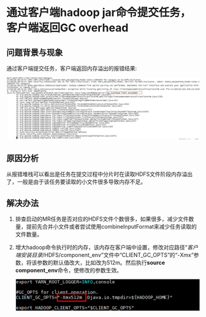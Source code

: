 # 通过客户端hadoop jar命令提交任务，客户端返回GC overhead<a name="mrs_03_0141"></a>

## 问题背景与现象<a name="zh-cn_topic_0167274521_section9015810145915"></a>

通过客户端提交任务，客户端返回内存溢出的报错结果:

![](figures/zh-cn_image_0264281443.jpg)

## 原因分析<a name="zh-cn_topic_0167274521_section67097998145915"></a>

从报错堆栈可以看出是任务在提交过程中分片时在读取HDFS文件阶段内存溢出了，一般是由于该任务要读取的小文件很多导致内存不足。

## 解决办法<a name="zh-cn_topic_0167274521_section59188132145915"></a>

1.  排查启动的MR任务是否对应的HDFS文件个数很多，如果很多，减少文件数量，提前先合并小文件或者尝试使用combineInputFormat来减少任务读取的文件数量。
2.  增大hadoop命令执行时的内存，该内存在客户端中设置，修改对应路径“_客户端安装目录_/HDFS/component\_env”文件中“CLIENT\_GC\_OPTS”的“-Xmx”参数，将该参数的默认值改大，比如改为512m。然后执行**source component\_env**命令，使修改的参数生效。

    ![](figures/zh-cn_image_0000001135790609.png)


